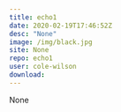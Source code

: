 ```yaml
---
title: echo1
date: 2020-02-19T17:46:52Z
desc: "None"
image: /img/black.jpg
site: None
repo: echo1
user: cole-wilson
download: 
---
```

None
